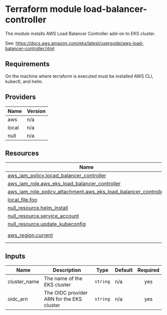 <!-- BEGIN_TF_DOCS -->
# Terraform module load-balancer-controller

The module installs AWS Load Balancer Controller add-on to EKS cluster.

See: https://docs.aws.amazon.com/eks/latest/userguide/aws-load-balancer-controller.html

## Requirements

On the machine where terraform is executed must be installed AWS CLI, kubectl, and helm.

## Providers

| Name | Version |
|------|---------|
| aws | n/a |
| local | n/a |
| null | n/a |

## Resources

| Name | Type |
|------|------|
| [aws_iam_policy.locad_balancer_controller](https://registry.terraform.io/providers/hashicorp/aws/latest/docs/resources/iam_policy) | resource |
| [aws_iam_role.aws_eks_load_balancer_controller](https://registry.terraform.io/providers/hashicorp/aws/latest/docs/resources/iam_role) | resource |
| [aws_iam_role_policy_attachment.aws_eks_load_balancer_controller](https://registry.terraform.io/providers/hashicorp/aws/latest/docs/resources/iam_role_policy_attachment) | resource |
| [local_file.foo](https://registry.terraform.io/providers/hashicorp/local/latest/docs/resources/file) | resource |
| [null_resource.helm_install](https://registry.terraform.io/providers/hashicorp/null/latest/docs/resources/resource) | resource |
| [null_resource.service_account](https://registry.terraform.io/providers/hashicorp/null/latest/docs/resources/resource) | resource |
| [null_resource.update_kubeconfig](https://registry.terraform.io/providers/hashicorp/null/latest/docs/resources/resource) | resource |
| [aws_region.current](https://registry.terraform.io/providers/hashicorp/aws/latest/docs/data-sources/region) | data source |

## Inputs

| Name | Description | Type | Default | Required |
|------|-------------|------|---------|:--------:|
| cluster_name | The name of the EKS cluster | `string` | n/a | yes |
| oidc_arn | The OIDC provider ARN for the EKS cluster | `string` | n/a | yes |
<!-- END_TF_DOCS -->